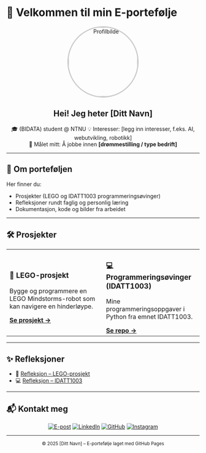 # 👋 Velkommen til min E-portefølje

<link rel="stylesheet" href="assets/style.css">

<div align="center">

  <img src="assets/profile.jpg" alt="Profilbilde" width="180" style="border-radius:50%; border: 3px solid #ccc;">

  ## Hei! Jeg heter **[Ditt Navn]**
  🎓 (BIDATA) student @ NTNU
  💡 Interesser: [legg inn interesser, f.eks. AI, webutvikling, robotikk]  
  🚀 Målet mitt: Å jobbe innen **[drømmestilling / type bedrift]**

</div>

---

## 📖 Om porteføljen
Her finner du:
- Prosjekter (LEGO og IDATT1003 programmeringsøvinger)  
- Refleksjoner rundt faglig og personlig læring  
- Dokumentasjon, kode og bilder fra arbeidet  

---

## 🛠️ Prosjekter

<div align="center">

  <table>
    <tr>
      <td width="50%">
        <h3>🤖 LEGO-prosjekt</h3>
        <p>Bygge og programmere en LEGO Mindstorms-robot som kan navigere en hinderløype.</p>
        <a href="projects/lego_project.md"><b>Se prosjekt →</b></a>
      </td>
      <td width="50%">
        <h3>💻 Programmeringsøvinger (IDATT1003)</h3>
        <p>Mine programmeringsoppgaver i Python fra emnet IDATT1003.</p>
        <a href="https://github.com/Marjoni-fj/IDATT1003-ovinger"><b>Se repo →</b></a>
      </td>
    </tr>
  </table>

</div>

---

## ✨ Refleksjoner

- 📘 [Refleksjon – LEGO-prosjekt](reflections/lego_reflection.md)  
- 💻 [Refleksjon – IDATT1003](reflections/course_reflection.md)  

---

## 📬 Kontakt meg

<div align="center">

[![E-post](https://img.shields.io/badge/Email-din.email%40example.com-red?style=flat&logo=gmail)](mailto:din.email@example.com)
[![LinkedIn](https://img.shields.io/badge/LinkedIn-brukernavn-blue?style=flat&logo=linkedin)](https://linkedin.com/in/brukernavn)
[![GitHub](https://img.shields.io/badge/GitHub-Marjoni--fj-black?style=flat&logo=github)](https://github.com/Marjoni-fj)
[![Instagram](https://img.shields.io/badge/Instagram-brukernavn-pink?style=flat&logo=instagram)](https://instagram.com/brukernavn)

</div>

---

<footer align="center">
  <sub>© 2025 [Ditt Navn] – E-portefølje laget med GitHub Pages</sub>
</footer>
